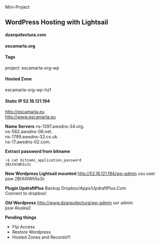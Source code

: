 Mini-Project
## WordPress Hosting with Lightsail

#### dzarquitectura.com
#### escamarla.org

#### Tags
project: escamarla-org-wp

#### Hosted Zone
escamarla-org-wp-hz1

#### Static IP	52.16.121.194  
http://escamarla.eu  
http://www.escamarla.eu

**Name Servers**
ns-1297.awsdns-34.org.  
ns-562.awsdns-06.net.  
ns-1799.awsdns-32.co.uk.  
ns-17.awsdns-02.com.  

**Extract password from bitname**
```
~$ cat bitnami_application_password
2BtX4tWh5s3c
```

**New Wordpress Lightsail mounted**
http://52.16.121.194/wp-admin
usu	user
psw	2BtX4tWh5s3c

**Plugin UpdraftPlus**
Backup Dropbox/Apps/UpdraftPlus.Com  
Connect to dropbox!

**_Old_ Wordpress**
http://www.dzarquitectura/wp-admin
usr admin  
psw Aluska2  

**Pending things**
* Ftp Access 
* Restore Wordpress
* Hosted Zones and Records!!!

